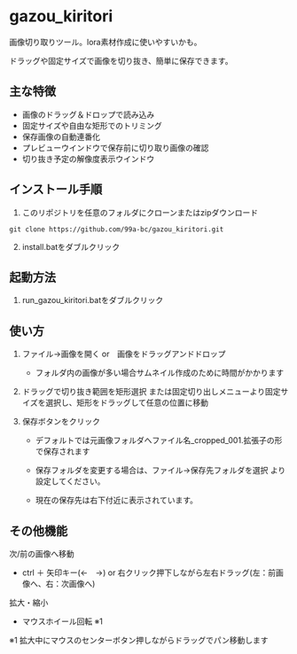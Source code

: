 # gazou_kiritori
画像切り取りツール。lora素材作成に使いやすいかも。

ドラッグや固定サイズで画像を切り抜き、簡単に保存できます。



## 主な特徴
- 画像のドラッグ＆ドロップで読み込み
- 固定サイズや自由な矩形でのトリミング
- 保存画像の自動連番化
- プレビューウインドウで保存前に切り取り画像の確認
- 切り抜き予定の解像度表示ウインドウ


## インストール手順
1. このリポジトリを任意のフォルダにクローンまたはzipダウンロード

```
git clone https://github.com/99a-bc/gazou_kiritori.git
```

2. install.batをダブルクリック


## 起動方法
1. run_gazou_kiritori.batをダブルクリック


## 使い方
1. ファイル→画像を開く or　画像をドラッグアンドドロップ
   
   - フォルダ内の画像が多い場合サムネイル作成のために時間がかかります

3. ドラッグで切り抜き範囲を矩形選択
   または固定切り出しメニューより固定サイズを選択し、矩形をドラッグして任意の位置に移動

5. 保存ボタンをクリック

   - デフォルトでは元画像フォルダへファイル名_cropped_001.拡張子の形で保存されます

   - 保存フォルダを変更する場合は、ファイル→保存先フォルダを選択 より設定してください。

   - 現在の保存先は右下付近に表示されています。



## その他機能

次/前の画像へ移動

 - ctrl ＋ 矢印キー(←　→) or 右クリック押下しながら左右ドラッグ(左：前画像へ、右：次画像へ)

拡大・縮小

- マウスホイール回転 ※1
  
 ※1 拡大中にマウスのセンターボタン押しながらドラッグでパン移動します


